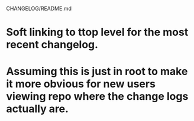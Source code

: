 CHANGELOG/README.md

# Soft linking to ttop level for the most recent changelog.
# Assuming this is just in root to make it more obvious for new users viewing repo where the change logs actually are.
